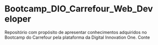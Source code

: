 # Bootcamp_DIO_Carrefour_Web_Developer
Repositório com propósito de apresentar conhecimentos adquiridos no Bootcamp do Carrefour pela plataforma da Digital Innovation One.
Conte

